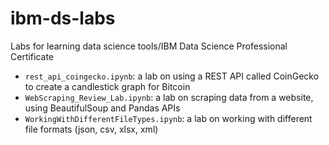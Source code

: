 # ibm-ds-labs
Labs for learning data science tools/IBM Data Science Professional Certificate

- `rest_api_coingecko.ipynb`: a lab on using a REST API called CoinGecko to create a candlestick graph for Bitcoin 
- `WebScraping_Review_Lab.ipynb`: a lab on scraping data from a website, using BeautifulSoup and Pandas APIs 
- `WorkingWithDifferentFileTypes.ipynb`: a lab on working with different file formats (json, csv, xlsx, xml) 
